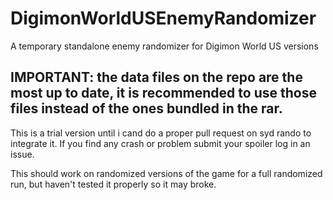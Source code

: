 # DigimonWorldUSEnemyRandomizer
A temporary standalone enemy randomizer for Digimon World US versions

## IMPORTANT: the data files on the repo are the most up to date, it is recommended to use those files instead of the ones bundled in the rar.

This is a trial version until i cand do a proper pull request on syd rando to integrate it.
If you find any crash or problem submit your spoiler log in an issue.

This should work on randomized versions of the game for a full randomized run, but haven't tested it properly so it may broke.
